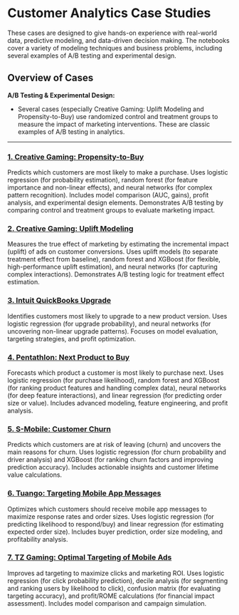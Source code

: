 # Customer Analytics Case Studies

These cases are designed to give hands-on experience with real-world data, predictive modeling, and data-driven decision making. The notebooks cover a variety of modeling techniques and business problems, including several examples of A/B testing and experimental design.

## Overview of Cases

**A/B Testing & Experimental Design:**
- Several cases (especially Creative Gaming: Uplift Modeling and Propensity-to-Buy) use randomized control and treatment groups to measure the impact of marketing interventions. These are classic examples of A/B testing in analytics.

---

### [1. Creative Gaming: Propensity-to-Buy](cg-prop.ipynb)
Predicts which customers are most likely to make a purchase. Uses logistic regression (for probability estimation), random forest (for feature importance and non-linear effects), and neural networks (for complex pattern recognition). Includes model comparison (AUC, gains), profit analysis, and experimental design elements. Demonstrates A/B testing by comparing control and treatment groups to evaluate marketing impact.

### [2. Creative Gaming: Uplift Modeling](cg-uplift.ipynb)
Measures the true effect of marketing by estimating the incremental impact (uplift) of ads on customer conversions. Uses uplift models (to separate treatment effect from baseline), random forest and XGBoost (for flexible, high-performance uplift estimation), and neural networks (for capturing complex interactions). Demonstrates A/B testing logic for treatment effect estimation.

### [3. Intuit QuickBooks Upgrade](intuit.ipynb)
Identifies customers most likely to upgrade to a new product version. Uses logistic regression (for upgrade probability), and neural networks (for uncovering non-linear upgrade patterns). Focuses on model evaluation, targeting strategies, and profit optimization.

### [4. Pentathlon: Next Product to Buy](pentathlon_nptb.ipynb)
Forecasts which product a customer is most likely to purchase next. Uses logistic regression (for purchase likelihood), random forest and XGBoost (for ranking product features and handling complex data), neural networks (for deep feature interactions), and linear regression (for predicting order size or value). Includes advanced modeling, feature engineering, and profit analysis.

### [5. S-Mobile: Customer Churn](s-mobile.ipynb)
Predicts which customers are at risk of leaving (churn) and uncovers the main reasons for churn. Uses logistic regression (for churn probability and driver analysis) and XGBoost (for ranking churn factors and improving prediction accuracy). Includes actionable insights and customer lifetime value calculations.

### [6. Tuango: Targeting Mobile App Messages](tuango.ipynb)
Optimizes which customers should receive mobile app messages to maximize response rates and order sizes. Uses logistic regression (for predicting likelihood to respond/buy) and linear regression (for estimating expected order size). Includes buyer prediction, order size modeling, and profitability analysis.

### [7. TZ Gaming: Optimal Targeting of Mobile Ads](tz-gaming.ipynb)
Improves ad targeting to maximize clicks and marketing ROI. Uses logistic regression (for click probability prediction), decile analysis (for segmenting and ranking users by likelihood to click), confusion matrix (for evaluating targeting accuracy), and profit/ROME calculations (for financial impact assessment). Includes model comparison and campaign simulation.